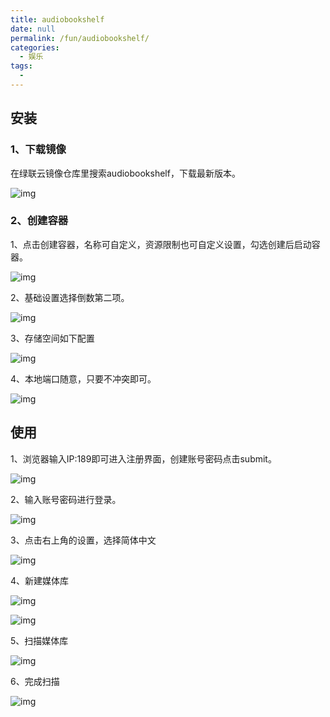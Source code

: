 ```yaml
---
title: audiobookshelf
date: null
permalink: /fun/audiobookshelf/
categories: 
  - 娱乐
tags: 
  - 
---
```

## 安装

### 1、下载镜像

在绿联云镜像仓库里搜索audiobookshelf，下载最新版本。

![img](./img/0101.png)

### 2、创建容器

1、点击创建容器，名称可自定义，资源限制也可自定义设置，勾选创建后启动容器。

![img](./img/0102.png)

2、基础设置选择倒数第二项。

![img](./img/0103.png)

3、存储空间如下配置

![img](./img/0104.png)

4、本地端口随意，只要不冲突即可。

![img](./img/0105.png)

## 使用

1、浏览器输入IP:189即可进入注册界面，创建账号密码点击submit。

![img](./img/0106.png)

2、输入账号密码进行登录。

![img](./img/0107.png)

3、点击右上角的设置，选择简体中文

![img](./img/0108.png)

4、新建媒体库

![img](./img/0109.png)

![img](./img/0110.png)

5、扫描媒体库

![img](./img/0111.png)

6、完成扫描

![img](./img/0112.png)
